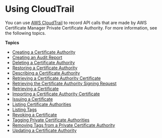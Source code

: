 # Using CloudTrail<a name="PcaCtIntro"></a>

You can use [AWS CloudTrail](https://docs.aws.amazon.com/awscloudtrail/latest/userguide/) to record API calls that are made by AWS Certificate Manager Private Certificate Authority\. For more information, see the following topics\.

**Topics**
+ [Creating a Certificate Authority](CT-CreateCA.md)
+ [Creating an Audit Report](CT-CreateAuditReport.md)
+ [Deleting a Certificate Authority](CT-DeleteCA.md)
+ [Restoring a Certificate Authority](CT-RestoreCA.md)
+ [Describing a Certificate Authority](CT-DescribeCA.md)
+ [Retrieving a Certificate Authority Certificate](CT-GetCACertificate.md)
+ [Retrieving the Certificate Authority Signing Request](CT-GetCACsr.md)
+ [Retrieving a Certificate](CT-GetCertificate.md)
+ [Importing a Certificate Authority Certificate](CT-ImportCACertificate.md)
+ [Issuing a Certificate](CT-IssueCertificate.md)
+ [Listing Certificate Authorities](CT-ListCAs.md)
+ [Listing Tags](CT-ListTags.md)
+ [Revoking a Certificate](CT-RevokeCertificate.md)
+ [Tagging Private Certificate Authorities](CT-TagPCA.md)
+ [Removing Tags from a Private Certificate Authority](CT-UntagPCA.md)
+ [Updating a Certificate Authority](CT-UpdateCA.md)